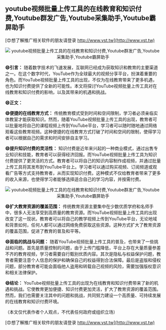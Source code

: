 ## **youtube视频批量上传工具的在线教育和知识付费,Youtube群发广告,Youtube采集助手,Youtube霸屏助手**

[😍想了解推广相关软件的朋友请登录 http://www.vst.tw](http://www.vst.tw)

 <center><img src="https://vst.tw/MP4/tuiguang/png/4.png" alt="youtube视频批量上传工具的在线教育和知识付费,Youtube群发广告,Youtube采集助手,Youtube霸屏助手"></center>

**😄引言：**
随着数字技术的飞速发展，互联网已经成为获取知识和教育的主要渠道之一。在这个数字时代，YouTube作为全球最大的视频分享平台，扮演着重要的角色。而YouTube视频批量上传工具的出现，不仅为在线教育带来了更多机遇，也为知识付费提供了全新的可能性。本文将探讨YouTube视频批量上传工具对在线教育和知识付费的影响，以及其带来的机遇和挑战。

**😄正文：**

**😄便捷的在线教育方式：**
传统教育模式受到时间和空间限制，学习者必须亲临实体教室才能获取知识。然而，随着YouTube视频批量上传工具的出现，教育者可以批量地将自己的课程视频上传到YouTube平台，学习者可以随时随地通过网络观看这些教育视频。这种便捷的在线教育方式打破了时间和空间的限制，使得学习者可以根据自己的需求和时间安排自主学习。

**😄提升知识付费的灵活性：**
知识付费是近年来兴起的一种商业模式，通过出售专业知识和技能，教育者可以获得经济回报。而YouTube视频批量上传工具为知识付费提供了更灵活的方式。教育者可以将自己的知识内容制作成视频，并通过批量上传工具将其发布到YouTube平台上。学习者可以通过购买视频、订阅频道或观看广告等方式支持教育者，从而实现知识付费。这种模式不仅给教育者带来了更多的收入来源，也使得学习者能够选择适合自己的学习内容，并按需付费。

 <center><img src="https://vst.tw/MP4/tuiguang/png/5.png" alt="youtube视频批量上传工具的在线教育和知识付费,Youtube群发广告,Youtube采集助手,Youtube霸屏助手"></center>

**😄扩大教育资源的覆盖范围：**
传统教育资源主要集中在少数优质学府和名师手中，很多人无法享受到高质量的教育资源。而YouTube视频批量上传工具的出现改变了这一现状。教育者可以将自己的教学视频上传到YouTube平台，无论地域和背景如何，任何人都可以通过网络免费获取这些资源。这种方式扩大了教育资源的覆盖范围，促进了教育的普及和平等。

**😄面临的挑战与问题：**
随着YouTube视频批量上传工具的普及，也带来了一些挑战和问题。首先是质量控制的问题，由于上传门槛降低，平台上存在大量质量参差不齐的教育视频，学习者需要自行甄别优质内容。其次是隐私与权益保护问题，教育者需要注意个人信息的保护和确保自己的权益得到合法保障。最后是盗版和侵权问题，部分教育者可能会面临他人盗用和转载自己视频的风险，需要加强版权意识和相关法律保护。

**😄结论：**
YouTube视频批量上传工具的出现为在线教育和知识付费带来了新的机遇和挑战。它使教育更加便捷、知识付费更加灵活，扩大了教育资源的覆盖范围。然而，我们也需要关注其中的问题和挑战，共同努力建设一个高质量、可持续发展的在线教育和知识付费环境。

（本文仅代表作者个人观点，不代表任何政府或组织立场）

[😍想了解推广相关软件的朋友请登录 http://www.vst.tw](http://www.vst.tw)



